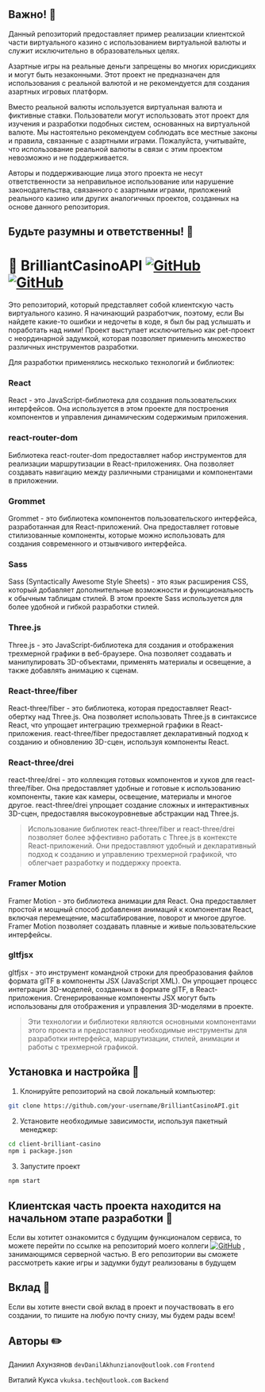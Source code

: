 ## Важно! :crocodile:
Данный репозиторий предоставляет пример реализации клиентской части виртуального казино с использованием виртуальной валюты и служит исключительно в образовательных целях. 

Азартные игры на реальные деньги запрещены во многих юрисдикциях и могут быть незаконными. Этот проект не предназначен для использования с реальной валютой и не рекомендуется для создания азартных игровых платформ.

Вместо реальной валюты используется виртуальная валюта и фиктивные ставки. Пользователи могут использовать этот проект для изучения и разработки подобных систем, основанных на виртуальной валюте.
Мы настоятельно рекомендуем соблюдать все местные законы и правила, связанные с азартными играми. Пожалуйста, учитывайте, что использование реальной валюты в связи с этим проектом невозможно и не поддерживается.

Авторы и поддерживающие лица этого проекта не несут ответственности за неправильное использование или нарушение законодательства, связанного с азартными играми, приложений реального казино или других аналогичных проектов, созданных на основе данного репозитория.
## Будьте разумны и ответственны! :raised_hands:

# :game_die: BrilliantCasinoAPI [![GitHub](https://img.shields.io/badge/GitHub-sabexzero-000000?logo=github)](https://github.com/sabexzero) [![GitHub](https://img.shields.io/badge/GitHub-n0sebleeded-000000?logo=github)](https://github.com/n0sebleeded)
Это репозиторий, который представляет собой клиентскую часть виртуального казино.
Я начинающий разработчик, поэтому, если Вы найдете какие-то ошибки и недочеты в коде, я был бы рад услышать и поработать над ними! Проект выступает исключительно как pet-проект с неординарной задумкой, которая позволяет применить множество различных инструментов разработки.    

Для разработки применялись несколько технологий и библиотек: 

### React
React - это JavaScript-библиотека для создания пользовательских интерфейсов. Она используется в этом проекте для построения компонентов и управления динамическим содержимым приложения.

### react-router-dom
Библиотека react-router-dom предоставляет набор инструментов для реализации маршрутизации в React-приложениях. Она позволяет создавать навигацию между различными страницами и компонентами в приложении.

### Grommet
Grommet - это библиотека компонентов пользовательского интерфейса, разработанная для React-приложений. Она предоставляет готовые стилизованные компоненты, которые можно использовать для создания современного и отзывчивого интерфейса.

### Sass
Sass (Syntactically Awesome Style Sheets) - это язык расширения CSS, который добавляет дополнительные возможности и функциональность к обычным таблицам стилей. В этом проекте Sass используется для более удобной и гибкой разработки стилей.

### Three.js
Three.js - это JavaScript-библиотека для создания и отображения трехмерной графики в веб-браузере. Она позволяет создавать и манипулировать 3D-объектами, применять материалы и освещение, а также добавлять анимацию к сценам.

### React-three/fiber
React-three/fiber - это библиотека, которая предоставляет React-обертку над Three.js. Она позволяет использовать Three.js в синтаксисе React, что упрощает интеграцию трехмерной графики в React-приложения. react-three/fiber предоставляет декларативный подход к созданию и обновлению 3D-сцен, используя компоненты React.

### React-three/drei
react-three/drei - это коллекция готовых компонентов и хуков для react-three/fiber. Она предоставляет удобные и готовые к использованию компоненты, такие как камеры, освещение, материалы и многое другое. react-three/drei упрощает создание сложных и интерактивных 3D-сцен, предоставляя высокоуровневые абстракции над Three.js.

> Использование библиотек react-three/fiber и react-three/drei позволяет более эффективно работать с Three.js в контексте React-приложений. Они предоставляют удобный и декларативный подход к созданию и управлению трехмерной графикой, что облегчает разработку и поддержку проекта.

### Framer Motion
Framer Motion - это библиотека анимации для React. Она предоставляет простой и мощный способ добавления анимаций к компонентам React, включая перемещение, масштабирование, поворот и многое другое. Framer Motion позволяет создавать плавные и живые пользовательские интерфейсы.

### gltfjsx
gltfjsx - это инструмент командной строки для преобразования файлов формата glTF в компоненты JSX (JavaScript XML). Он упрощает процесс интеграции 3D-моделей, созданных в формате glTF, в React-приложения. Сгенерированные компоненты JSX могут быть использованы для отображения и управления 3D-моделями в проекте.

> Эти технологии и библиотеки являются основными компонентами этого проекта и предоставляют необходимые инструменты для разработки интерфейса, маршрутизации, стилей, анимации и работы с трехмерной графикой.
## Установка и настройка :crystal_ball:
1. Клонируйте репозиторий на свой локальный компьютер:
```bash
git clone https://github.com/your-username/BrilliantCasinoAPI.git
```
2. Установите необходимые зависимости, используя пакетный менеджер:
```bash
cd client-brilliant-casino
npm i package.json
```
3. Запустите проект
```bash
npm start
```
## Клиентская часть проекта находится на начальном этапе разработки :egg:
Если вы хотитет ознакомится с будущим функционалом сервиса, то можете перейти по ссылке на репозиторий моего коллеги [![GitHub](https://img.shields.io/badge/GitHub-СlientBrilliantСasino-blue?style=flat-square&logo=github)](https://github.com/sabexzero/BrilliantCasinoAPI) , занимающимся серверной частью. В его репозитории вы сможете рассмотреть какие игры и задумки будут реализованы в будущем
## Вклад :rocket:
Если вы хотите внести свой вклад в проект и поучаствовать в его создании, то пишите на любую почту снизу, мы будем рады всем!


## Авторы :pencil2:
Даниил Ахунзянов `devDanilAkhunzianov@outlook.com` `Frontend`

Виталий Кукса `vkuksa.tech@outlook.com` `Backend`

